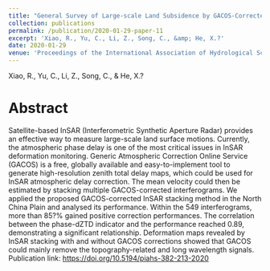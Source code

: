 ```yaml
---
title: "General Survey of Large-scale Land Subsidence by GACOS-Corrected InSAR Stacking: Case Study in North China Plain"
collection: publications
permalink: /publication/2020-01-29-paper-11
excerpt: 'Xiao, R., Yu, C., Li, Z., Song, C., &amp; He, X.?'
date: 2020-01-29
venue: 'Proceedings of the International Association of Hydrological Sciences'
---
```

Xiao, R., Yu, C., Li, Z., Song, C., &amp; He, X.?

Abstract
=====
Satellite-based InSAR (Interferometric Synthetic Aperture Radar) provides an effective way to measure large-scale land surface motions. Currently, the atmospheric phase delay is one of the most critical issues in InSAR deformation monitoring. Generic Atmospheric Correction Online Service (GACOS) is a free, globally available and easy-to-implement tool to generate high-resolution zenith total delay maps, which could be used for InSAR atmospheric delay correction. The mean velocity could then be estimated by stacking multiple GACOS-corrected interferograms. We applied the proposed GACOS-corrected InSAR stacking method in the North China Plain and analysed its performance. Within the 549 interferograms, more than 85?% gained positive correction performances. The correlation between the phase-dZTD indicator and the performance reached 0.89, demonstrating a significant relationship. Deformation maps revealed by InSAR stacking with and without GACOS corrections showed that GACOS could mainly remove the topography-related and long wavelength signals.
Publication link: https://doi.org/10.5194/piahs-382-213-2020